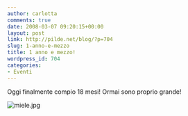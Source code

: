 ```yaml
---
author: carlotta
comments: true
date: 2008-03-07 09:20:15+00:00
layout: post
link: http://pilde.net/blog/?p=704
slug: 1-anno-e-mezzo
title: 1 anno e mezzo!
wordpress_id: 704
categories:
- Eventi
---
```


Oggi finalmente compio 18 mesi! Ormai sono proprio grande! 

![miele.jpg]({{baseurl}}/uploads/2008/03/miele.jpg)







